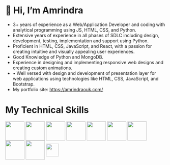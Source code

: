 # 👋 Hi, I’m Amrindra 
- 3+ years of experience as a Web/Application Developer and coding
with analytical programming using JS, HTML, CSS, and Python.
- Extensive years of experience in all phases of SDLC including design,
development, testing, implementation and support using Python.
- Proficient in HTML, CSS, JavaScript, and React, with a passion for
creating intuitive and visually appealing user experiences.
- Good Knowledge of Python and MongoDB.
- Experience in designing and implementing responsive web designs and
creating custom animations.
- • Well versed with design and development of presentation layer for
web applications using technologies like HTML, CSS, JavaScript, and
Bootstrap.
- My portfolio site: https://amrindraouk.com/

# My Technical Skills
<p align="left">
  <img align="center" src="https://img.icons8.com/color/100/000000/html-5--v1.png" alt="" height="60" width="60" />
  <img align="center" src="https://img.icons8.com/color/100/000000/css3.png" alt="" height="60" width="60" />
  <img align="center" src="https://img.icons8.com/color/100/000000/javascript--v1.png" height="60" width="60" />
  <img align="center" src="https://img.icons8.com/plasticine/100/000000/react.png" height="60" width="60" />
  <img align="center" src="https://img.icons8.com/color/100/000000/typescript.png" height="60" width="60" />
  <img align="center" src="https://www.rlogical.com/wp-content/uploads/2021/08/Rlogical-Blog-Images-thumbnail.png" height="60" width="60" />
  <img align="center" src="https://img.icons8.com/color/100/000000/redux.png" height="60" width="60" />
  <img align="center" src="https://img.icons8.com/color/100/000000/nodejs.png" alt="" height="60" width="60" />
  <img align="center" src="https://img.icons8.com/color/100/000000/mongodb.png" height="60" width="60" />
  <img align="center" src="https://img.icons8.com/color/100/000000/python--v1.png" alt="" height="40" width="40" />
</p>


<!---
Amrindra/Amrindra is a ✨ special ✨ repository because its `README.md` (this file) appears on your GitHub profile.
You can click the Preview link to take a look at your changes.
--->
